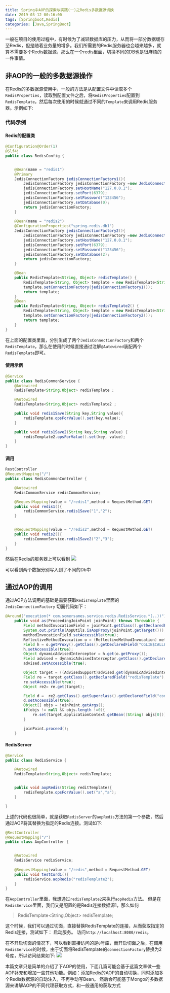```yaml
---
title: Spring中AOP的探索与实践(一)之Redis多数据源切换
date: 2019-03-12 00:16:00
tags: [Springboot,Redis]
categories: [Java,SpringBoot]
---
```

一般在项目的使用过程中，有时候为了减轻数据库的压力，从而将一部分数据缓存至Redis，但是随着业务量的增多。我们所需要的Redis服务器也会越来越多，就算不需要多个Redis数据源，那么在一个redis里面，切换不同的DB也是很麻烦的一件事情。


## 非AOP的一般的多数据源操作
在Redis的多数据源使用中，一般的方法是从配置文件中读取多个`RedisProperties`，读取到配置文件之后，将`RedisProperties`配置到`RedisTemplate`，然后每次使用的时候就通过不同的`Template`来调用Redis服务器。示例如下:

### 代码示例

#### Redis的配置类
```java
@Configuration@Order(1)
@Slf4j
public class RedisConfig {


    @Bean(name = "redis1")
    @Primary
    JedisConnectionFactory jedisConnectionFactory1(){
        JedisConnectionFactory jedisConnectionFactory =new JedisConnectionFactory();
        jedisConnectionFactory.setHostName("127.0.0.1");
        jedisConnectionFactory.setPort(6379);
        jedisConnectionFactory.setPassword("123456");
        jedisConnectionFactory.setDatabase(0);
        return jedisConnectionFactory;
    }
    
    @Bean(name = "redis2")
    @ConfigurationProperties("spring.redis.db1")
    JedisConnectionFactory jedisConnectionFactory2(){
        JedisConnectionFactory jedisConnectionFactory =new JedisConnectionFactory();
        jedisConnectionFactory.setHostName("127.0.0.1");
        jedisConnectionFactory.setPort(6379);
        jedisConnectionFactory.setPassword("123456");
        jedisConnectionFactory.setDatabase(2);
        return jedisConnectionFactory;
    }

    @Bean
    public RedisTemplate<String, Object> redisTemplate() {
        RedisTemplate<String, Object> template = new RedisTemplate<String, Object>();
        template.setConnectionFactory(jedisConnectionFactory1());
        return template;
    }
    @Bean
    public RedisTemplate<String, Object> redisTemplate2() {
        RedisTemplate<String, Object> template = new RedisTemplate<String, Object>();
        template.setConnectionFactory(jedisConnectionFactory2());
        return template;
    }
}
```
在上面的配置类里面，分别生成了两个`JedisConnectionFactory`和两个`RedisTemplate`，那么在使用的时候直接通过注解`@Autowired`装配两个`RedisTemplate`即可。

#### 使用示例
```java
@Service
public class RedisCommonService {
    @Autowired
    RedisTemplate<String,Object> redisTemplate ;

    @Autowired
    RedisTemplate<String,Object> redisTemplate2 ;

    public void redis1Save(String key,String value){
        redisTemplate.opsForValue().set(key,value);
    }

    public void redis1Save2(String key,String value) {
        redisTemplate2.opsForValue().set(key, value);
    }
}
```
#### 调用
```java
RestController
@RequestMapping("/")
public class RedisCommonController {

    @Autowired
    RedisCommonService redisCommonService;

    @RequestMapping(value = "/redis1",method = RequestMethod.GET)
    public void redis1(){
        redisCommonService.redis1Save("1","2");
    }


    @RequestMapping(value = "/redis2",method = RequestMethod.GET)
    public void redis2(){
        redisCommonService.redis1Save2("2","3");
    }
}

```


然后在Redis的服务器上可以看到
![](https://szhtc-1252780558.cos.ap-shanghai.myqcloud.com/Redis%E5%A4%9A%E6%95%B0%E6%8D%AE%E6%BA%90.png)

可以看到两个数据分别写入到了不同的Db中


## 通过AOP的调用
通过AOP方法调用的基础是需要获取`RedisTemplate`里面的`JedisConnectionFactory`
切面代码如下：

```java
@Around("execution(* com.somersames.service.redis.RedisService.*(..))")
    public void as(ProceedingJoinPoint joinPoint) throws Throwable {
        Field methodInvocationField = joinPoint.getClass().getDeclaredField("methodInvocation");
        System.out.println(AopUtils.isAopProxy(joinPoint.getTarget()));
        methodInvocationField.setAccessible(true);
        ReflectiveMethodInvocation o = (ReflectiveMethodInvocation) methodInvocationField.get(joinPoint);
        Field h = o.getProxy().getClass().getDeclaredField("CGLIB$CALLBACK_0");
        h.setAccessible(true);
        Object dynamicAdvisedInterceptor = h.get(o.getProxy());
        Field advised = dynamicAdvisedInterceptor.getClass().getDeclaredField("advised");
        advised.setAccessible(true);

        Object target = ((AdvisedSupport)advised.get(dynamicAdvisedInterceptor)).getTargetSource().getTarget();
        Field re = target.getClass().getDeclaredField("redisTemplate");
        re.setAccessible(true);
        Object re2= re.get(target);

        Field d =  re2.getClass().getSuperclass().getDeclaredField("connectionFactory");
        d.setAccessible(true);
        Object[] objs = joinPoint.getArgs();
        if(objs != null && objs.length !=0){
            re.set(target,applicationContext.getBean((String) objs[0]));
        }

        joinPoint.proceed();
    }
```
#### RedisServer
```java
@Service
public class RedisService {

    @Autowired
    RedisTemplate<String,Object> redisTemplate;


    public void aopRedis(String reditTemplate){
        redisTemplate.opsForValue().set("a","a");
    }

}
```
上述的代码也很简单，就是获取`RedisServer`的`aopRedis`方法的第一个参数，然后通过AOP将其替换为指定的Redis连接。测试如下:
```java
@RestController
@RequestMapping("/")
public class AopController {


    @Autowired
    RedisService redisService;
    
    @RequestMapping(value = "/redis",method = RequestMethod.GET)
    public void testCurd1(){
        redisService.aopRedis("redisTemplate2");
    }
}

```

在`AopController`里面，我想通过`redisTemplate2`来执行`aopRedis`方法。
但是在`RedisService`里面，我们又是配置的是Redis连接数据源1，那么如何
> RedisTemplate<String,Object> redisTemplate;

这个时候，我们可以通过切面，直接替换RedisTemplate的连接，从而获取指定的Redis连接，测试如下：
启动服务。
访问`http://localhost:8080/redis`。


在不开启切面的情况下，可以看到直接访问的是`0`号库，而开启切面之后，在调用`RedisService`的时候，由于切面将RedisTemplate的`connectionFactory`替换为2号库，所以访问结果如下:
![](https://szhtc-1252780558.cos.ap-shanghai.myqcloud.com/RedisAo.png)



本篇文章只是简单的介绍了下AOP的使用，下面几篇可能会基于这篇文章做一些AOP补充和增加一些其他功能。例如：添加Redis的AOP的自动切换，同时添加多个Redis数据源的自动注入，不再手动写Bean。
然后会可能基于Mongo的多数据源来讲解AOP的不同代理获取方式，和一般通用的获取方式